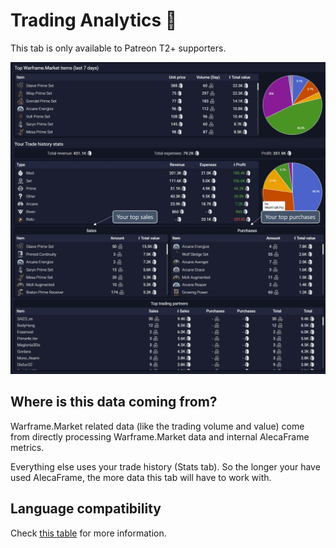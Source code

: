 # Trading Analytics 👑

This tab is only available to Patreon T2+ supporters.

![Example banner](./assets/TradingAnalytics.png)

## Where is this data coming from?

Warframe.Market related data (like the trading volume and value) come from directly processing Warframe.Market data and internal AlecaFrame metrics.

Everything else uses your trade history (Stats tab). So the longer your have used AlecaFrame, the more data this tab will have to work with.

## Language compatibility

Check [this table](/language-compatibility.html) for more information.

